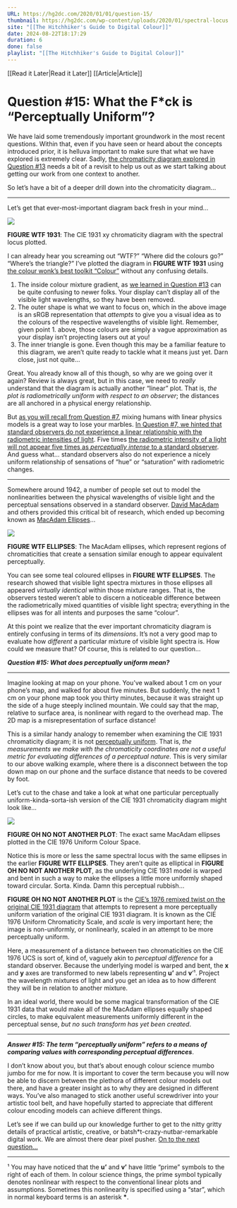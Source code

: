 ```yaml
---
URL: https://hg2dc.com/2020/01/01/question-15/
thumbnail: https://hg2dc.com/wp-content/uploads/2020/01/spectral-locus.png
site: "[[The Hitchhiker's Guide to Digital Colour]]"
date: 2024-08-22T18:17:29
duration: 6
done: false
playlist: "[[The Hitchhiker's Guide to Digital Colour]]"
---
```

[[Read it Later|Read it Later]] [[Article|Article]] 
# Question #15: What the F*ck is “Perceptually Uniform”?

We have laid some tremendously important groundwork in the most recent questions. Within that, even if you have seen or heard about the concepts introduced prior, it is helluva important to make sure that what we have explored is extremely clear. Sadly, [the chromaticity diagram explored in Question #13](https://hg2dc.com/question-13/) needs a bit of a revisit to help us out as we start talking about getting our work from one context to another.

So let’s have a bit of a deeper drill down into the chromaticity diagram…

---

Let’s get that ever-most-important diagram back fresh in your mind…

![](https://hg2dc.com/wp-content/uploads/2020/01/spectral-locus.png?w=640)

**FIGURE WTF 1931**: The CIE 1931 xy chromaticity diagram with the spectral locus plotted.

I can already hear you screaming out “WTF?” “Where did the colours go?” “Where’s the triangle?” I’ve plotted the diagram in **FIGURE WTF 1931** using [the colour wonk’s best toolkit “Colour”](https://colour-science.org/) without any confusing details.

1.  The inside colour mixture gradient, as [we learned in Question #13](https://hg2dc.com/question-13/) can be quite confusing to newer folks. Your display can’t display all of the visible light wavelengths, so they have been removed.
2.  The outer shape is what we want to focus on, which in the above image is an sRGB representation that *attempts* to give you a visual idea as to the colours of the respective wavelengths of visible light. Remember, given point 1. above, those colours are simply a vague approximation as your display isn’t projecting lasers out at you!
3.  The inner triangle is gone. Even though this may be a familiar feature to this diagram, we aren’t quite ready to tackle what it means just yet. Darn close, just not quite…

Great. You already know all of this though, so why are we going over it again? Review is always great, but in this case, we need to *really* understand that the diagram is actually another “linear” plot. That is, *the plot is radiometrically uniform with respect to an observer*; the distances are all anchored in a physical energy relationship.

But [as you will recall from Question #7](https://ht2dc.com/question-7/), mixing humans with linear physics models is a great way to lose your marbles. [In Question #7, we hinted that standard observers do not experience a linear relationship with the radiometric intensities of light](https://hg2dc.com/question-7/). Five times [the radiometric intensity of a light will not appear five times as *perceptually intense* to a standard observer](https://hg2dc.com/question-12/). And guess what… standard observers also do not experience a nicely uniform relationship of sensations of “hue” or “saturation” with radiometric changes.

---

Somewhere around 1942, a number of people set out to model the nonlinearities between the physical wavelengths of visible light and the perceptual sensations observed in a standard observer. [David MacAdam](https://en.wikipedia.org/wiki/David_MacAdam) and others provided this critical bit of research, which ended up becoming known as [MacAdam Ellipses](https://en.wikipedia.org/wiki/MacAdam_ellipse)…

![](https://hg2dc.com/wp-content/uploads/2020/01/macadams-ellipses.png?w=640)

**FIGURE WTF ELLIPSES**: The MacAdam ellipses, which represent regions of chromaticities that create a sensation similar enough to appear equivalent perceptually.

You can see some teal coloured ellipses in **FIGURE WTF ELLIPSES**. The research showed that visible light spectra mixtures in those ellipses all appeared *virtually identical* within those mixture ranges. That is, the observers tested weren’t able to discern a noticeable difference between the radiometrically mixed quantities of visible light spectra; everything in the ellipses was for all intents and purposes the same “colour”.

At this point we realize that the ever important chromaticity diagram is entirely confusing in terms of its *dimensions*. It’s not a very good map to evaluate how *different* a particular mixture of visible light spectra is. How could we measure that? Of course, this is related to our question…

***Question #15: What does perceptually uniform mean?***

---

Imagine looking at map on your phone. You’ve walked about 1 cm on your phone’s map, and walked for about five minutes. But suddenly, the next 1 cm on your phone map took you thirty minutes, because it was straight up the side of a huge steeply inclined mountain. We could say that the map, relative to surface area, is nonlinear with regard to the overhead map. The 2D map is a misrepresentation of surface distance!

This is a similar handy analogy to remember when examining the CIE 1931 chromaticity diagram; it is not [perceptually uniform](http://eilv.cie.co.at/term/1369). That is, *the measurements we make with the chromaticity coordinates are not a useful metric for evaluating differences of a perceptual nature*. This is very similar to our above walking example, where there is a disconnect between the top down map on our phone and the surface distance that needs to be covered by foot.

Let’s cut to the chase and take a look at what one particular perceptually uniform-kinda-sorta-ish version of the CIE 1931 chromaticity diagram might look like…

![](https://hg2dc.com/wp-content/uploads/2020/01/macadam-1976ucs.png?w=640)

**FIGURE OH NO NOT ANOTHER PLOT**: The exact same MacAdam ellipses plotted in the CIE 1976 Uniform Colour Space.

Notice this is more or less the same spectral locus with the same ellipses in the earlier **FIGURE WTF ELLIPSES**. They aren’t quite as elliptical in **FIGURE OH NO NOT ANOTHER PLOT**, as the underlying CIE 1931 model is warped and bent in such a way to make the ellipses a little more uniformly shaped toward circular. Sorta. Kinda. Damn this perceptual rubbish…

**FIGURE OH NO NOT ANOTHER PLOT** is the [CIE’s 1976 remixed twist on the original CIE 1931 diagram](http://cie.co.at/eilvterm/17-23-074) that attempts to represent a more perceptually uniform variation of the original CIE 1931 diagram. It is known as the CIE 1976 Uniform Chromaticity Scale, and *scale* is very important here; the image is non-uniformly, or nonlinearly, scaled in an attempt to be more perceptually uniform.

Here, a measurement of a distance between two chromaticities on the CIE 1976 UCS is sort of, kind of, vaguely akin to *perceptual difference* for a standard observer. Because the underlying model is warped and bent, the **x** and **y** axes are transformed to new labels representing **u’** and **v**‘¹. Project the wavelength mixtures of light and you get an idea as to how different they will be in relation to another mixture.

In an ideal world, there would be some magical transformation of the CIE 1931 data that would make all of the MacAdam ellipses equally shaped circles, to make equivalent measurements uniformly different in the perceptual sense, *but no such transform has yet been created*.

---

***Answer #15: The term “perceptually uniform” refers to a means of comparing values with corresponding perceptual differences***.

I don’t know about you, but that’s about enough colour science mumbo jumbo for me for now. It is important to cover the term because you will now be able to discern between the plethora of different colour models out there, and have a greater insight as to why they are designed in different ways. You’ve also managed to stick another useful screwdriver into your artistic tool belt, and have hopefully started to appreciate that different colour encoding models can achieve different things.

Let’s see if we can build up our knowledge further to get to the nitty gritty details of practical artistic, creative, or batsh\*t-crazy-nutbar-remarkable digital work. We are almost there dear pixel pusher. [On to the next question…](https://hg2dc.com/question-16/)

---

¹ You may have noticed that the **u’** and **v’** have little “prime” symbols to the right of each of them. In colour science things, the prime symbol typically denotes nonlinear with respect to the conventional linear plots and assumptions. Sometimes this nonlinearity is specified using a “star”, which in normal keyboard terms is an asterisk **\***.

